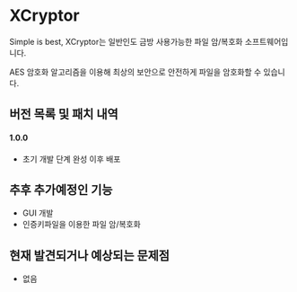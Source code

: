 # XCryptor
Simple is best, XCryptor는 일반인도 금방 사용가능한 파일 암/복호화 소프트웨어입니다.

 AES 암호화 알고리즘을 이용해 최상의 보안으로 안전하게 파일을 암호화할 수 있습니다.

## 버전 목록 및 패치 내역

#### 1.0.0

- 초기 개발 단계 완성 이후 배포

## 추후 추가예정인 기능

- GUI 개발
- 인증키파일을 이용한 파일 암/복호화

## 현재 발견되거나 예상되는 문제점

- 없음

